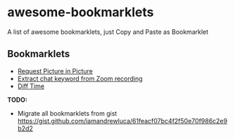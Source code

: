# awesome-bookmarklets

A list of awesome bookmarklets, just Copy and Paste as Bookmarklet

## Bookmarklets

- [Request Picture in Picture](./bookmarklets/request-picture-in-picture/)
- [Extract chat keyword from Zoom recording](./bookmarklets/zoom-extract-chat-keyword/)
- [Diff Time](./bookmarklets/diff-time/)

**TODO:**

- Migrate all bookmarklets from gist https://gist.github.com/iamandrewluca/61feacf07bc4f2f50e70f986c2e9b2d2
